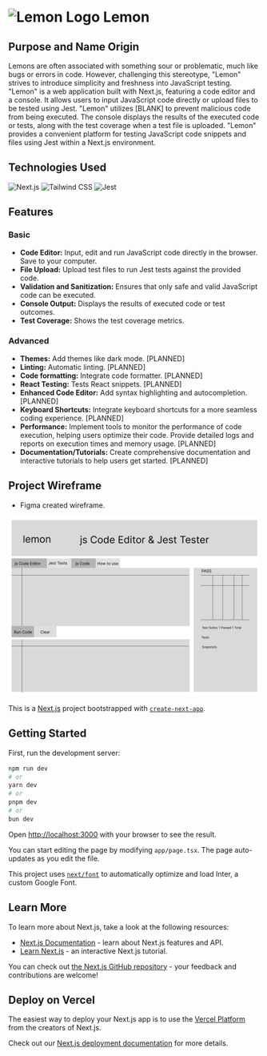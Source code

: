 # ![Lemon Logo](link/to/your/logo.png) Lemon

## Purpose and Name Origin

Lemons are often associated with something sour or problematic, much like bugs or errors in code. However, challenging this stereotype, "Lemon" strives to introduce simplicity and freshness into JavaScript testing. "Lemon" is a web application built with Next.js, featuring a code editor and a console. It allows users to input JavaScript code directly or upload files to be tested using Jest. "Lemon" utilizes [BLANK] to prevent malicious code from being executed. The console displays the results of the executed code or tests, along with the test coverage when a test file is uploaded. "Lemon" provides a convenient platform for testing JavaScript code snippets and files using Jest within a Next.js environment.

## Technologies Used

![Next.js](https://img.shields.io/badge/-Next.js-000000?style=flat-square&logo=next.js&logoColor=white)
![Tailwind CSS](https://img.shields.io/badge/-Tailwind%20CSS-38B2AC?style=flat-square&logo=tailwind-css&logoColor=white)
![Jest](https://img.shields.io/badge/-Jest-99424F?style=flat-square&logo=jest&logoColor=white)

## Features

### Basic

- **Code Editor:** Input, edit and run JavaScript code directly in the browser. Save to your computer.
- **File Upload:** Upload test files to run Jest tests against the provided code.
- **Validation and Sanitization:** Ensures that only safe and valid JavaScript code can be executed.
- **Console Output:** Displays the results of executed code or test outcomes.
- **Test Coverage:** Shows the test coverage metrics.

### Advanced

- **Themes:** Add themes like dark mode. [PLANNED]
- **Linting:** Automatic linting. [PLANNED]
- **Code formatting:** Integrate code formatter. [PLANNED]
- **React Testing:** Tests React snippets. [PLANNED]
- **Enhanced Code Editor:** Add syntax highlighting and autocompletion. [PLANNED]
- **Keyboard Shortcuts:** Integrate keyboard shortcuts for a more seamless coding experience. [PLANNED]
- **Performance:** Implement tools to monitor the performance of code execution, helping users optimize their code. Provide detailed logs and reports on execution times and memory usage. [PLANNED]
- **Documentation/Tutorials:** Create comprehensive documentation and interactive tutorials to help users get started. [PLANNED]

## Project Wireframe

- Figma created wireframe.

![Wireframe](images/wireframe.png)

This is a [Next.js](https://nextjs.org/) project bootstrapped with [`create-next-app`](https://github.com/vercel/next.js/tree/canary/packages/create-next-app).

## Getting Started

First, run the development server:

```bash
npm run dev
# or
yarn dev
# or
pnpm dev
# or
bun dev
```

Open [http://localhost:3000](http://localhost:3000) with your browser to see the result.

You can start editing the page by modifying `app/page.tsx`. The page auto-updates as you edit the file.

This project uses [`next/font`](https://nextjs.org/docs/basic-features/font-optimization) to automatically optimize and load Inter, a custom Google Font.

## Learn More

To learn more about Next.js, take a look at the following resources:

- [Next.js Documentation](https://nextjs.org/docs) - learn about Next.js features and API.
- [Learn Next.js](https://nextjs.org/learn) - an interactive Next.js tutorial.

You can check out [the Next.js GitHub repository](https://github.com/vercel/next.js/) - your feedback and contributions are welcome!

## Deploy on Vercel

The easiest way to deploy your Next.js app is to use the [Vercel Platform](https://vercel.com/new?utm_medium=default-template&filter=next.js&utm_source=create-next-app&utm_campaign=create-next-app-readme) from the creators of Next.js.

Check out our [Next.js deployment documentation](https://nextjs.org/docs/deployment) for more details.
